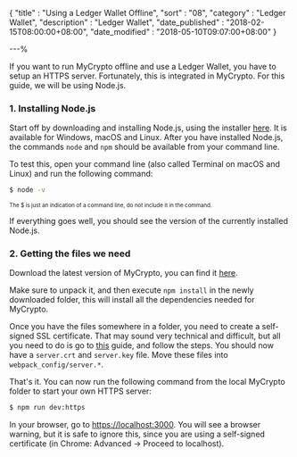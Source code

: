 {
"title"       : "Using a Ledger Wallet Offline",
"sort"        : "08",
"category"    : "Ledger Wallet",
"description" : "Ledger Wallet",
"date_published" : "2018-02-15T08:00:00+08:00",
"date_modified"  : "2018-05-10T09:07:00+08:00"
}

---%

If you want to run MyCrypto offline and use a Ledger Wallet, you have to setup an HTTPS server. Fortunately, this is integrated in MyCrypto. For this guide, we will be using Node.js.

### 1. Installing Node.js
Start off by downloading and installing Node.js, using the installer [here](https://nodejs.org/en/download/). It is available for Windows, macOS and Linux. After you have installed Node.js, the commands `node` and `npm` should be available from your command line.

To test this, open your command line (also called Terminal on macOS and Linux) and run the following command:
```bash
$ node -v
```
<sub><sup>The $ is just an indication of a command line, do not include it in the command.</sup></sub> 
 
If everything goes well, you should see the version of the currently installed Node.js.

### 2. Getting the files we need
Download the latest version of MyCrypto, you can find it [here](https://github.com/MyCryptoHQ/MyCrypto/releases/latest). 

Make sure to unpack it, and then execute `npm install` in the newly downloaded folder, this will install all the dependencies needed for MyCrypto.

Once you have the files somewhere in a folder, you need to create a self-signed SSL certificate. That may sound very technical and difficult, but all you need to do is go to [this](https://devcenter.heroku.com/articles/ssl-certificate-self) guide, and follow the steps. You should now have a `server.crt` and `server.key` file. Move these files into `webpack_config/server.*`.


That's it. You can now run the following command from the local MyCrypto folder to start your own HTTPS server:
```bash
$ npm run dev:https
```
In your browser, go to [https://localhost:3000](https://localhost:3000). You will see a browser warning, but it is safe to ignore this, since you are using a self-signed certificate (in Chrome: Advanced -> Proceed to localhost).

